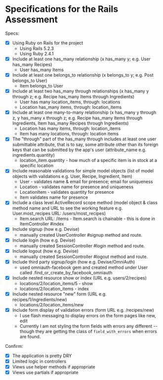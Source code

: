 # Specifications for the Rails Assessment

Specs:
- [x] Using Ruby on Rails for the project
   * Using Rails 5.2.3
   * Using Ruby 2.4.1
- [x] Include at least one has_many relationship (x has_many y; e.g. User has_many Recipes)
   * User has_many Items
- [x] Include at least one belongs_to relationship (x belongs_to y; e.g. Post belongs_to User)
   * Item belongs_to User
- [x] Include at least two has_many through relationships (x has_many y through z; e.g. Recipe has_many Items through Ingredients)
   * User has many location_items, through: locations
   * Location has_many items, through: location_items
- [x] Include at least one many-to-many relationship (x has_many y through z, y has_many x through z; e.g. Recipe has_many Items through Ingredients, Item has_many Recipes through Ingredients)
   * Location has many items, through: location_items
   * Item has many locations, through: location items
- [x] The "through" part of the has_many through includes at least one user submittable attribute, that is to say, some attribute other than its foreign keys that can be submitted by the app's user (attribute_name e.g. ingredients.quantity)
   * location_item.quantity - how much of a specific item is in stock at a specific location
- [x] Include reasonable validations for simple model objects (list of model objects with validations e.g. User, Recipe, Ingredient, Item)
   * User - validates name & email for presence; email for uniqueness
   * Location - validates name for presence and uniqueness
   * LocationItem - validates quantity for presence
   * Item validates name for presence
- [x] Include a class level ActiveRecord scope method (model object & class method name and URL to see the working feature e.g. User.most_recipes URL: /users/most_recipes)
   * Item.search URL: /items - Item.search is chainable - this is done in ItemController #index
- [x] Include signup (how e.g. Devise)
   * manually created UserController #signup method and route.
- [x] Include login (how e.g. Devise)
   * manually created SessionController #login method and route.
- [x] Include logout (how e.g. Devise)
   * manually created SessionController #logout method and route.
- [x] Include third party signup/login (how e.g. Devise/OmniAuth)
   * used omniauth-facebook gem and created method under User called .find_or_create_by_facebook_omniauth
- [x] Include nested resource show or index (URL e.g. users/2/recipes)
   * locations/2/location_items/5 - show
   * locations/2/location_items - index
- [x] Include nested resource "new" form (URL e.g. recipes/1/ingredients/new)
   * locations/2/location_items/new
- [x] Include form display of validation errors (form URL e.g. /recipes/new)
   * I use flash messaging to display errors on the form pages like new, edit
   * Currently I am not styling the form fields with errors any different -- though they are getting the class of `field_with_errors` when errors are found.  

Confirm:
- [x] The application is pretty DRY
- [x] Limited logic in controllers
- [x] Views use helper methods if appropriate
- [x] Views use partials if appropriate